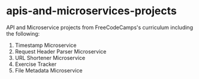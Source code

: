 # apis-and-microservices-projects

API and Microservice projects from FreeCodeCamps's curriculum including the following: 

  1. Timestamp Microservice
  2. Request Header Parser Microservice
  3. URL Shortener Microservice
  4. Exercise Tracker
  5. File Metadata Microservice
  
  
  

